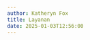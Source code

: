 ```yaml
---
author: Katheryn Fox
title: Layanan
date: 2025-01-03T12:56:00
---
```


<script>
const formInformasiPPID = [
  {
    title: "Penanganan Kerawanan",
    icon: '/icon/penanganan-kerawanan-csirt.png',
    buttonText: "Selengkapnya",
    url: "/ms-layanan-csirt/penanganan-kerawanan",
    target: "_self"
  },
  {
    title: "Penanganan Insiden Siber",
    icon: '/icon/penanganan-insiden-siber-csirt.png',
    buttonText: "Selengkapnya",
    url: "/ms-layanan-csirt/penanganan-insiden-siber", 
    target: "_self"
  },
  {
    title: "Pemberian Peringatan Terkait Keamanan Siber",
    icon: '/icon/pemberian-peringatan-csirt.png',
    buttonText: "Selengkapnya",
    url: "/ms-layanan-csirt/pemberian-peringatan-terkait-keamanan-siber",
    target: "_self"
  }
];

document.addEventListener("DOMContentLoaded", function() {
  const containerFormInformasiPPID = document.querySelector('.section-container-form-informasi-ppid');
  formInformasiPPID.forEach(item => {
    containerFormInformasiPPID.innerHTML += `
      <div class="form-card bg-white dark:bg-gray-800 rounded-lg shadow-lg p-6 text-center flex flex-col justify-between border-2 border-gray-200 dark:border-gray-600" style="width: 260px; height: auto; min-height: 358px;">
        <div>
          <div class="flex justify-center mb-4">
            <img src="${item.icon}" alt="${item.title}" class="w-32 h-32"/>
          </div>
          <h2 class="text-xl font-semibold mb-2 text-black dark:text-white">${item.title}</h2>
        </div>
        <a href="${item.url}" target="${item.target}" class="bg-customGreen text-white font-semibold py-2 px-4 rounded-full hover:bg-green-700">
          ${item.buttonText}
        </a>
      </div>
    `;
  });
});
</script>

<section class="flex flex-row flex-wrap md:flex-nowrap gap-6 justify-center items-stretch p-6 section-container-form-informasi-ppid">
</section>

<style>
@media (max-width: 768px) {
  .section-container-form-informasi-ppid {
    flex-direction: column;
    align-items: center;
  }
  .form-card {
    width: 100% !important;
  }
}
</style>